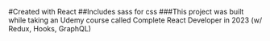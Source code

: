 #Created with React
##Includes sass for css
###This project was built while taking an Udemy course called Complete React Developer in 2023 (w/ Redux, Hooks, GraphQL)
